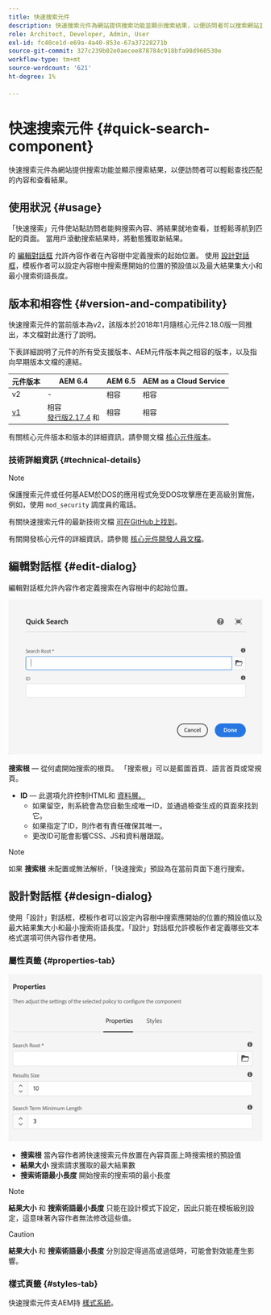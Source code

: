 ```yaml
---
title: 快速搜索元件
description: 快速搜索元件為網站提供搜索功能並顯示搜索結果，以便訪問者可以搜索網站並過濾結果。
role: Architect, Developer, Admin, User
exl-id: fc40ce1d-e69a-4a40-853e-67a37228271b
source-git-commit: 327c239b02e0aecee878784c918bfa98d960530e
workflow-type: tm+mt
source-wordcount: '621'
ht-degree: 1%

---
```


# 快速搜索元件 {#quick-search-component}

快速搜索元件為網站提供搜索功能並顯示搜索結果，以便訪問者可以輕鬆查找匹配的內容和查看結果。

## 使用狀況 {#usage}

「快速搜索」元件使站點訪問者能夠搜索內容、將結果就地查看，並輕鬆導航到匹配的頁面。 當用戶滾動搜索結果時，將動態獲取新結果。

的 [編輯對話框](#edit-dialog) 允許內容作者在內容樹中定義搜索的起始位置。 使用 [設計對話框](#design-dialog)，模板作者可以設定內容樹中搜索應開始的位置的預設值以及最大結果集大小和最小搜索術語長度。

## 版本和相容性 {#version-and-compatibility}

快速搜索元件的當前版本為v2，該版本於2018年1月隨核心元件2.18.0版一同推出，本文檔對此進行了說明。

下表詳細說明了元件的所有受支援版本、AEM元件版本與之相容的版本，以及指向早期版本文檔的連結。

| 元件版本 | AEM 6.4 | AEM 6.5 | AEM as a Cloud Service  |
|--- |--- |--- |---|
| v2 | - | 相容 | 相容 |
| [v1](/help/components/v1/quick-search.md) | 相容<br>[發行版2.17.4](/help/versions.md) 和 | 相容 | 相容 |

有關核心元件版本和版本的詳細資訊，請參閱文檔 [核心元件版本](/help/versions.md)。

### 技術詳細資訊 {#technical-details}

>[!NOTE]
>
>保護搜索元件或任何基AEM於DOS的應用程式免受DOS攻擊應在更高級別實施，例如，使用 `mod_security` 調度員的電話。

有關快速搜索元件的最新技術文檔 [可在GitHub上找到](https://adobe.com/go/aem_cmp_tech_search_v2)。

有關開發核心元件的詳細資訊，請參閱 [核心元件開發人員文檔](/help/developing/overview.md)。

## 編輯對話框 {#edit-dialog}

編輯對話框允許內容作者定義搜索在內容樹中的起始位置。

![快速搜索元件的編輯對話框](/help/assets/quick-search-edit.png)

**搜索根**  — 從何處開始搜索的根頁。 「搜索根」可以是藍圖首頁、語言首頁或常規頁。
* **ID**  — 此選項允許控制HTML和 [資料層。](/help/developing/data-layer/overview.md)
   * 如果留空，則系統會為您自動生成唯一ID，並通過檢查生成的頁面來找到它。
   * 如果指定了ID，則作者有責任確保其唯一。
   * 更改ID可能會影響CSS、JS和資料層跟蹤。

>[!NOTE]
>
>如果 **搜索根** 未配置或無法解析，「快速搜索」預設為在當前頁面下進行搜索。

## 設計對話框 {#design-dialog}

使用「設計」對話框，模板作者可以設定內容樹中搜索應開始的位置的預設值以及最大結果集大小和最小搜索術語長度。「設計」對話框允許模板作者定義哪些文本格式選項可供內容作者使用。

### 屬性頁籤 {#properties-tab}

![「快速搜索元件的設計」對話框](/help/assets/quick-search-design.png)

* **搜索根**
當內容作者將快速搜索元件放置在內容頁面上時搜索根的預設值
* **結果大小**
搜索請求獲取的最大結果數
* **搜索術語最小長度**
開始搜索的搜索項的最小長度

>[!NOTE]
>
>**結果大小** 和 **搜索術語最小長度** 只能在設計模式下設定，因此只能在模板級別設定，這意味著內容作者無法修改這些值。

>[!CAUTION]
>
>**結果大小** 和 **搜索術語最小長度** 分別設定得過高或過低時，可能會對效能產生影響。

### 樣式頁籤 {#styles-tab}

快速搜索元件支AEM持 [樣式系統](/help/get-started/authoring.md#component-styling)。
